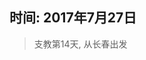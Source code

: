 <link href="../../../css/style.css" rel="stylesheet" >

## 时间: 2017年7月27日

> 支教第14天, 从长春出发

<script src="../../../js/x-oss-process.js"></script>
